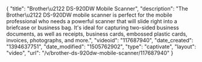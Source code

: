 {
    "title": "Brother\u2122 DS-920DW Mobile Scanner",
    "description": "The Brother\u2122 DS-920DW mobile scanner is perfect for the mobile professional who needs a powerful scanner that will slide right into a briefcase or business bag. It's ideal for capturing two-sided business documents, as well as receipts, business cards, embossed plastic cards, invoices, photographs, and more.",
    "videoid": "117687940",
    "date_created": "1394637751",
    "date_modified": "1505762902",
    "type": "captivate",
    "layout": "video",
    "url": "\/v\/brother-ds-920dw-mobile-scanner\/117687940"
}